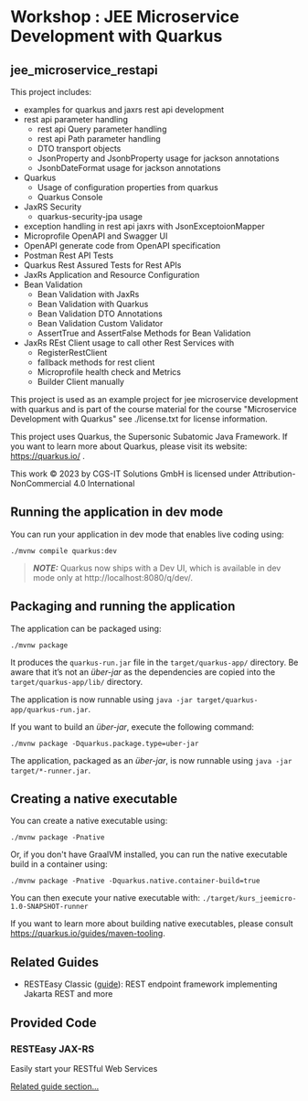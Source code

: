 # Workshop : JEE Microservice Development with Quarkus
## jee_microservice_restapi

This project includes:

- examples for quarkus and jaxrs rest api development
- rest api parameter handling
  - rest api Query parameter handling
  - rest api Path parameter handling
  - DTO transport objects
  - JsonProperty and JsonbProperty usage for jackson annotations
  - JsonbDateFormat usage for jackson annotations
- Quarkus 
  - Usage of configuration properties from quarkus
  - Quarkus Console
- JaxRS Security
  - quarkus-security-jpa usage
- exception handling in rest api jaxrs with JsonExceptoionMapper
- Microprofile OpenAPI and Swagger UI
- OpenAPI generate code from OpenAPI specification
- Postman Rest API Tests
- Quarkus Rest Assured Tests for Rest APIs
- JaxRs Application and Resource Configuration
- Bean Validation
  - Bean Validation with JaxRs
  - Bean Validation with Quarkus 
  - Bean Validation DTO Annotations
  - Bean Validation Custom Validator
  - AssertTrue and AssertFalse Methods for Bean Validation
- JaxRs REst Client usage to call other Rest Services with
  - RegisterRestClient
  - fallback methods for rest client
  - Microprofile health check and Metrics 
  - Builder Client manually

This project is used as an example project for jee microservice development with quarkus 
and is part of the course material for the course "Microservice Development with Quarkus" 
see ./license.txt for license information.

This project uses Quarkus, the Supersonic Subatomic Java Framework.
If you want to learn more about Quarkus, please visit its website: https://quarkus.io/ .

This work © 2023 by CGS-IT Solutions GmbH is licensed under Attribution-NonCommercial 4.0 International

## Running the application in dev mode

You can run your application in dev mode that enables live coding using:

```shell script
./mvnw compile quarkus:dev
```

> **_NOTE:_**  Quarkus now ships with a Dev UI, which is available in dev mode only at http://localhost:8080/q/dev/.

## Packaging and running the application

The application can be packaged using:

```shell script
./mvnw package
```

It produces the `quarkus-run.jar` file in the `target/quarkus-app/` directory.
Be aware that it’s not an _über-jar_ as the dependencies are copied into the `target/quarkus-app/lib/` directory.

The application is now runnable using `java -jar target/quarkus-app/quarkus-run.jar`.

If you want to build an _über-jar_, execute the following command:

```shell script
./mvnw package -Dquarkus.package.type=uber-jar
```

The application, packaged as an _über-jar_, is now runnable using `java -jar target/*-runner.jar`.

## Creating a native executable

You can create a native executable using:

```shell script
./mvnw package -Pnative
```

Or, if you don't have GraalVM installed, you can run the native executable build in a container using:

```shell script
./mvnw package -Pnative -Dquarkus.native.container-build=true
```

You can then execute your native executable with: `./target/kurs_jeemicro-1.0-SNAPSHOT-runner`

If you want to learn more about building native executables, please consult https://quarkus.io/guides/maven-tooling.

## Related Guides

- RESTEasy Classic ([guide](https://quarkus.io/guides/resteasy)): REST endpoint framework implementing Jakarta REST and
  more

## Provided Code

### RESTEasy JAX-RS

Easily start your RESTful Web Services

[Related guide section...](https://quarkus.io/guides/getting-started#the-jax-rs-resources)
